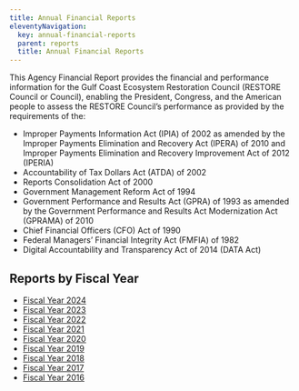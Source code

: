 ```yaml
---
title: Annual Financial Reports
eleventyNavigation:
  key: annual-financial-reports
  parent: reports
  title: Annual Financial Reports
---
```


This Agency Financial Report provides the financial and performance information for the Gulf Coast Ecosystem Restoration Council (RESTORE Council or Council), enabling the President, Congress, and the American people to assess the RESTORE Council’s performance as provided by the requirements of the:   

- Improper Payments Information Act (IPIA) of 2002 as amended by the Improper Payments Elimination and Recovery Act (IPERA) of 2010 and Improper Payments Elimination and Recovery Improvement Act of 2012 (IPERIA)
- Accountability of Tax Dollars Act (ATDA) of 2002
- Reports Consolidation Act of 2000
- Government Management Reform Act of 1994
- Government Performance and Results Act (GPRA) of 1993 as amended by the Government Performance and Results Act Modernization Act (GPRAMA) of 2010
- Chief Financial Officers (CFO) Act of 1990
- Federal Managers’ Financial Integrity Act (FMFIA) of 1982
- Digital Accountability and Transparency Act of 2014 (DATA Act)

## Reports by Fiscal Year

- [Fiscal Year 2024](/uploads/FY24%20AFR_Final_%20v1%20for%20publication_vt111424.pdf)
- [Fiscal Year 2023](/uploads/AFR_GCERC_FY23_v7_508_0.pdf)
- [Fiscal Year 2022](/uploads/AFR_FY22_508_112922.pdf)
- [Fiscal Year 2021](/uploads/AFR_FY21-20220112_508_1.pdf)
- [Fiscal Year 2020](/uploads/AFR%20FY20%20Final%2011-16-2020_508.pdf)
- [Fiscal Year 2019](/uploads/Final%20AFR%20FY19_111819_VT_KJH.pdf)
- [Fiscal Year 2018](/uploads/MASTER_AFR%202018_V4_%20508%20Compliant_JRH.pdf)
- [Fiscal Year 2017](/uploads/AFR%20_2017_508%20Compliant_ba_update.pdf)
- [Fiscal Year 2016](/uploads/AFR%20FY%202016_20161129.pdf)
